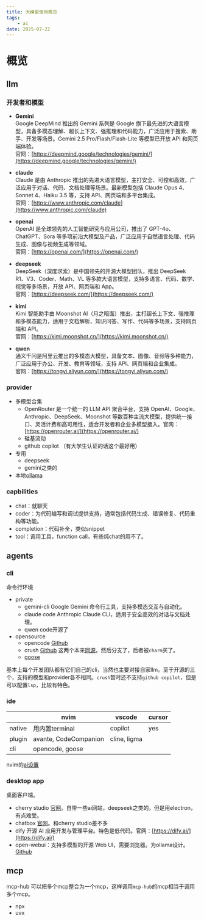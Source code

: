 ```yaml
---
title: 大模型使用概览
tags:
    - ai
date: 2025-07-22
---
```


# 概览

## llm

### 开发者和模型

- **Gemini**  
  Google DeepMind 推出的 Gemini 系列是 Google 旗下最先进的大语言模型，具备多模态理解、超长上下文、强推理和代码能力，广泛应用于搜索、助手、开发等场景。Gemini 2.5 Pro/Flash/Flash-Lite 等模型已开放 API 和网页端体验。  
  官网：[https://deepmind.google/technologies/gemini/](https://deepmind.google/technologies/gemini/)

- **claude**  
  Claude 是由 Anthropic 推出的先进大语言模型，主打安全、可控和高效，广泛应用于对话、代码、文档处理等场景。最新模型包括 Claude Opus 4、Sonnet 4、Haiku 3.5 等，支持 API、网页端和多平台集成。  
  官网：[https://www.anthropic.com/claude](https://www.anthropic.com/claude)

- **openai**  
  OpenAI 是全球领先的人工智能研究与应用公司，推出了 GPT-4o、ChatGPT、Sora 等多项前沿大模型及产品，广泛应用于自然语言处理、代码生成、图像与视频生成等领域。  
  官网：[https://openai.com/](https://openai.com/)

- **deepseek**  
  DeepSeek（深度求索）是中国领先的开源大模型团队，推出 DeepSeek R1、V3、Coder、Math、VL 等多款大语言模型，支持多语言、代码、数学、视觉等多场景，开放 API、网页端和 App。  
  官网：[https://deepseek.com/](https://deepseek.com/)

- **kimi**  
  Kimi 智能助手由 Moonshot AI（月之暗面）推出，主打超长上下文、强推理和多模态能力，适用于文档解析、知识问答、写作、代码等多场景，支持网页端和 API。  
  官网：[https://kimi.moonshot.cn/](https://kimi.moonshot.cn/)

- **qwen**  
  通义千问是阿里云推出的多模态大模型，具备文本、图像、音频等多种能力，广泛应用于办公、开发、教育等领域，支持 API、网页端和企业集成。  
  官网：[https://tongyi.aliyun.com/](https://tongyi.aliyun.com/)

### provider

- 多模型合集
    - OpenRouter 是一个统一的 LLM API 聚合平台，支持 OpenAI、Google、Anthropic、DeepSeek、Moonshot 等数百种主流大模型，提供统一接口、灵活计费和高可用性，适合开发者和企业多模型接入。官网：[https://openrouter.ai/](https://openrouter.ai/)
    - 硅基流动
    - github copilot （有大学生认证的话这个最好用）
- 专用
    - deepseek
    - gemini之类的
- 本地[ollama](/wiki/code/ai/ollama)

### capbilities

- chat：就聊天
- coder：为代码编写和调试提供支持，通常包括代码生成、错误修复、代码重构等功能。
- completion：代码补全，类似snippet
- tool：调用工具，function call。有些纯chat的用不了。

## agents

### cli

命令行环境

- private
    - gemini-cli Google Gemini 命令行工具，支持多模态交互与自动化。
    - claude code Anthropic Claude CLI，适用于安全高效的对话与文档处理。
    - qwen code开源了
- opensource
    - opencode [Github](https://github.com/sst/opencode)
    - crush [Github](https://github.com/charmbracelet/crush) 这两个本来[同源](https://github.com/opencode-ai/opencode)，然后分支了，后者被`charm`买了。
    - [goose](https://block.github.io/goose/)

基本上每个开发团队都有它们自己的cli，当然也主要对接自家llm。至于开源的三个，支持的模型和provider各不相同。`crush`暂时还不支持`github copilot`，但是可以配置`lsp`，比较有特色。

### ide

|        | nvim                  | vscode       | cursor |
| ------ | --------------------- | ------------ | ------ |
| native | 用内置terminal        | copilot      | yes    |
| plugin | avante, CodeCompanion | cline, ligma |        |
| cli    | opencode, goose       |              |        |

nvim的[ai设置](/wiki/code/ai/ai-in-nvim)

### desktop app

桌面客户端。

- cherry studio [官网](https://cherry-ai.com/)。自带一些ai网站，deepseek之类的。但是用electron，有点难受。
- chatbox [官网](https://chatboxai.app/)。和cherry studio差不多
- dify 开源 AI 应用开发与管理平台。特色是低代码。官网：[https://dify.ai/](https://dify.ai/)
- open-webui：支持多模型的开源 Web UI，需要浏览器。为ollama设计。[Github](https://github.com/open-webui/open-webui)

## mcp

mcp-hub 可以把多个mcp整合为一个mcp，这样调用`mcp-hub`的mcp相当于调用多个mcp。

- npx
- uvx
